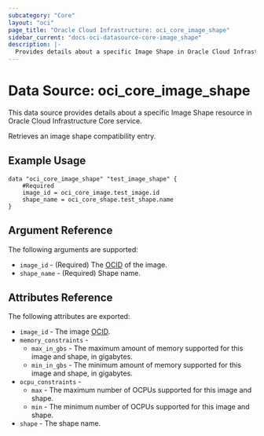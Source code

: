 ```yaml
---
subcategory: "Core"
layout: "oci"
page_title: "Oracle Cloud Infrastructure: oci_core_image_shape"
sidebar_current: "docs-oci-datasource-core-image_shape"
description: |-
  Provides details about a specific Image Shape in Oracle Cloud Infrastructure Core service
---
```


# Data Source: oci_core_image_shape
This data source provides details about a specific Image Shape resource in Oracle Cloud Infrastructure Core service.

Retrieves an image shape compatibility entry.

## Example Usage

```hcl
data "oci_core_image_shape" "test_image_shape" {
	#Required
	image_id = oci_core_image.test_image.id
	shape_name = oci_core_shape.test_shape.name
}
```

## Argument Reference

The following arguments are supported:

* `image_id` - (Required) The [OCID](https://docs.cloud.oracle.com/iaas/Content/General/Concepts/identifiers.htm) of the image.
* `shape_name` - (Required) Shape name.


## Attributes Reference

The following attributes are exported:

* `image_id` - The image [OCID](https://docs.cloud.oracle.com/iaas/Content/General/Concepts/identifiers.htm).
* `memory_constraints` - 
	* `max_in_gbs` - The maximum amount of memory supported for this image and shape, in gigabytes.
	* `min_in_gbs` - The minimum amount of memory supported for this image and shape, in gigabytes.
* `ocpu_constraints` - 
	* `max` - The maximum number of OCPUs supported for this image and shape.
	* `min` - The minimum number of OCPUs supported for this image and shape.
* `shape` - The shape name.

